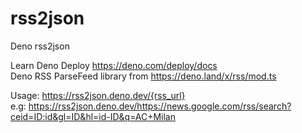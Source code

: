 # rss2json
Deno rss2json

Learn Deno Deploy https://deno.com/deploy/docs  
Deno RSS ParseFeed library from https://deno.land/x/rss/mod.ts 

Usage: https://rss2json.deno.dev/{rss_url}  
e.g: https://rss2json.deno.dev/https://news.google.com/rss/search?ceid=ID:id&gl=ID&hl=id-ID&q=AC+Milan
